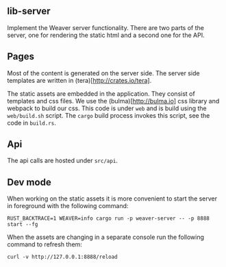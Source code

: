 ## lib-server

Implement the Weaver server functionality. There are two parts of the server,
one for rendering the static html and a second one for the API.


## Pages

Most of the content is generated on the server side. The server side
templates are written in (tera)[http://crates.io/tera].

The static assets are embedded in the application. They consist of templates
and css files. We use the (bulma)[http://bulma.io] css library and webpack to
build our css. This code is under `web` and is build using the `web/build.sh`
script. The `cargo` build process invokes this script, see the code in
`build.rs`.



## Api

The api calls are hosted under `src/api`.

## Dev mode

When working on the static assets it is more convenient to start the server
in foreground with the following command:

    RUST_BACKTRACE=1 WEAVER=info cargo run -p weaver-server -- -p 8888 start --fg


When the assets are changing in a separate console run the following command to refresh them:

    curl -v http://127.0.0.1:8888/reload